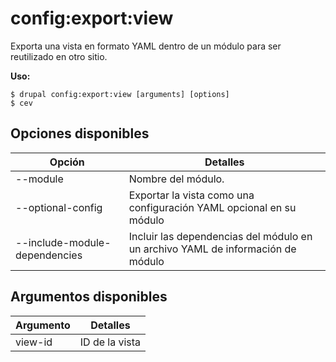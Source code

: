 # config:export:view
Exporta una vista en formato YAML dentro de un módulo para ser reutilizado en otro sitio.

**Uso:**
```
$ drupal config:export:view [arguments] [options] 
$ cev  
```

## Opciones disponibles
Opción | Detalles
-------|-------------
--module | Nombre del módulo.
--optional-config | Exportar la vista como una configuración YAML opcional en su módulo
--include-module-dependencies | Incluir las dependencias del módulo en un archivo YAML de información de módulo

## Argumentos disponibles
Argumento | Detalles
---------|-------------
view-id | ID de la vista
